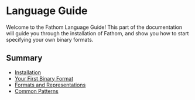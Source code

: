 # Language Guide

Welcome to the Fathom Language Guide!
This part of the documentation will guide you through the installation of Fathom,
and show you how to start specifying your own binary formats.

## Summary

- [Installation]()
- [Your First Binary Format](./guide/first-format.md)
- [Formats and Representations]()
- [Common Patterns]()
